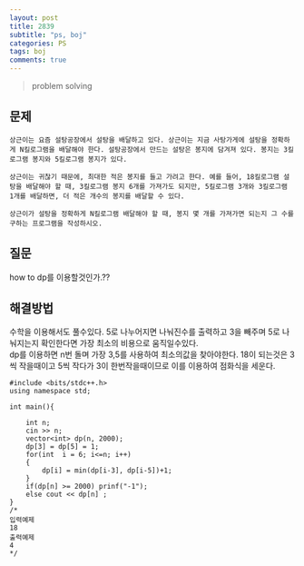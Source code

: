```yaml
---
layout: post
title: 2839
subtitle: "ps, boj"
categories: PS
tags: boj
comments: true
---
```

> problem solving

## 문제
	상근이는 요즘 설탕공장에서 설탕을 배달하고 있다. 상근이는 지금 사탕가게에 설탕을 정확하게 N킬로그램을 배달해야 한다. 설탕공장에서 만드는 설탕은 봉지에 담겨져 있다. 봉지는 3킬로그램 봉지와 5킬로그램 봉지가 있다.

	상근이는 귀찮기 때문에, 최대한 적은 봉지를 들고 가려고 한다. 예를 들어, 18킬로그램 설탕을 배달해야 할 때, 3킬로그램 봉지 6개를 가져가도 되지만, 5킬로그램 3개와 3킬로그램 1개를 배달하면, 더 적은 개수의 봉지를 배달할 수 있다.

	상근이가 설탕을 정확하게 N킬로그램 배달해야 할 때, 봉지 몇 개를 가져가면 되는지 그 수를 구하는 프로그램을 작성하시오.


## 질문
  how to dp를 이용할것인가.??

  
## 해결방법
 수학을 이용해서도 풀수있다. 5로 나누어지면 나눠진수를 출력하고 3을 빼주며 5로 나눠지는지 확인한다면 가장 최소의 비용으로 움직일수있다.    
 dp를 이용하면 n번 돌며 가장 3,5를 사용하여 최소의값을 찾아야한다. 18이 되는것은 3씩 작을때이고 5씩 작다가 3이 한번작을때이므로 이를 이용하여 점화식을 세운다. 
~~~
#include <bits/stdc++.h>
using namespace std;

int main(){

	int n;
	cin >> n;
	vector<int> dp(n, 2000);
	dp[3] = dp[5] = 1;
	for(int  i = 6; i<=n; i++)
	{
		dp[i] = min(dp[i-3], dp[i-5])+1;
	}
	if(dp[n] >= 2000) prinf("-1");
	else cout << dp[n] ;
}
/*
입력예제
18
출력예제
4
*/

~~~


